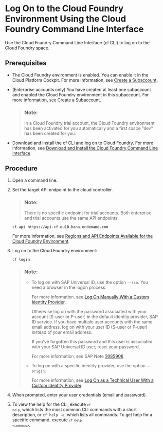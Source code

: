 <!-- loio7a37d66c2e7d401db4980db0cd74aa6b -->

# Log On to the Cloud Foundry Environment Using the Cloud Foundry Command Line Interface

Use the Cloud Foundry Command Line Interface \(cf CLI\) to log on to the Cloud Foundry space.



<a name="loio7a37d66c2e7d401db4980db0cd74aa6b__prereq_dxb_jzc_wbb"/>

## Prerequisites

-   The Cloud Foundry environment is enabled. You can enable it in the Cloud Platform Cockpit. For more information, see [Create a Subaccount](create-a-subaccount-05280a1.md).

-   \(Enterprise accounts only\) You have created at least one subaccount and enabled the Cloud Foundry environment in this subaccount. For more information, see [Create a Subaccount](create-a-subaccount-05280a1.md).

    > ### Note:  
    > In a Cloud Foundry trial account, the Cloud Foundry environment has been activated for you automatically and a first space "dev" has been created for you.

-   Download and install the cf CLI and log on to Cloud Foundry. For more information, see [Download and Install the Cloud Foundry Command Line Interface](download-and-install-the-cloud-foundry-command-line-interface-4ef907a.md).




<a name="loio7a37d66c2e7d401db4980db0cd74aa6b__steps_k1g_2cc_nbb"/>

## Procedure

1.  Open a command line.

2.  Set the target API endpoint to the cloud controller.

    > ### Note:  
    > There is no specific endpoint for trial accounts. Both enterprise and trial accounts use the same API endpoints.

    ```
    cf api https://api.cf.eu10.hana.ondemand.com
    ```



    For more information, see [Regions and API Endpoints Available for the Cloud Foundry Environment](../10-concepts/regions-and-api-endpoints-available-for-the-cloud-foundry-environment-f344a57.md).

3.  Log on to the Cloud Foundry environment:

    ```
    cf login
    ```

    > ### Note:  
    > -   To log on with SAP Universal ID, use the option `--sso`. You need a browser in the logon process.
    > 
    >     For more information, see [Log On Manually With a Custom Identity Provider](log-on-manually-with-a-custom-identity-provider-e1009b4.md).
    > 
    >     Otherwise log on with the password associated with your account \(S-user or P-user\) in the default identity provider, SAP ID service. If you have multiple user accounts with the same email address, log on with your user ID \(S-user or P-user\) instead of your email address.
    > 
    >     If you've forgotten this password and this user is associated with your SAP Universal ID user, reset your password.
    > 
    >     For more information, see SAP Note [3085908](https://me.sap.com/notes/3085908).
    > 
    > -   To log on with a specific identity provider, use the option `--origin`.
    > 
    >     For more information, see [Log On as a Technical User With a Custom Identity Provider](log-on-as-a-technical-user-with-a-custom-identity-provider-98ec56a.md).

4.  When prompted, enter your user credentials \(email and password\). 

5.  To view the help for the CLI, execute <code><code>cf help</code></code>, which lists the most common CLI commands with a short description, or `cf help -a`, which lists all commands. To get help for a specific command, execute <code><code>cf help <i class="varname">&lt;command&gt;</i></code></code>.


